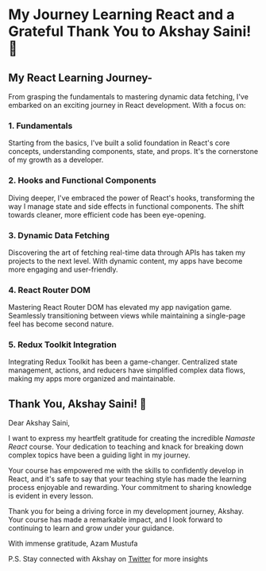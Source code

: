 # My Journey Learning React and a Grateful Thank You to Akshay Saini! 🚀

## My React Learning Journey-

From grasping the fundamentals to mastering dynamic data fetching, I've embarked on an exciting journey in React development. With a focus on:

### 1. **Fundamentals**

Starting from the basics, I've built a solid foundation in React's core concepts, understanding components, state, and props. It's the cornerstone of my growth as a developer.

### 2. **Hooks and Functional Components**

Diving deeper, I've embraced the power of React's hooks, transforming the way I manage state and side effects in functional components. The shift towards cleaner, more efficient code has been eye-opening.

### 3. **Dynamic Data Fetching**

Discovering the art of fetching real-time data through APIs has taken my projects to the next level. With dynamic content, my apps have become more engaging and user-friendly.

### 4. **React Router DOM**

Mastering React Router DOM has elevated my app navigation game. Seamlessly transitioning between views while maintaining a single-page feel has become second nature.

### 5. **Redux Toolkit Integration**

Integrating Redux Toolkit has been a game-changer. Centralized state management, actions, and reducers have simplified complex data flows, making my apps more organized and maintainable.

## Thank You, Akshay Saini! 🙏

Dear Akshay Saini,

I want to express my heartfelt gratitude for creating the incredible *Namaste React* course. Your dedication to teaching and knack for breaking down complex topics have been a guiding light in my journey.

Your course has empowered me with the skills to confidently develop in React, and it's safe to say that your teaching style has made the learning process enjoyable and rewarding. Your commitment to sharing knowledge is evident in every lesson.

Thank you for being a driving force in my development journey, Akshay. Your course has made a remarkable impact, and I look forward to continuing to learn and grow under your guidance.

With immense gratitude,
Azam Mustufa

P.S. Stay connected with Akshay on [Twitter](https://twitter.com/akshaymarch7) for more insights
